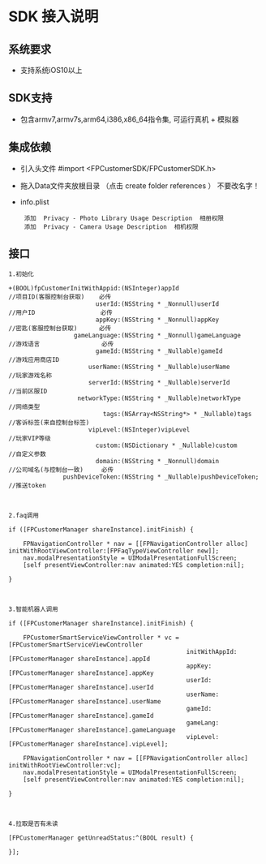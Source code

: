 
SDK 接入说明
=
系统要求
-

   *  支持系统iOS10以上

SDK支持
-
   *  包含armv7,armv7s,arm64,i386,x86_64指令集, 可运行真机 + 模拟器 

集成依赖
-

   *  引入头文件 #import <FPCustomerSDK/FPCustomerSDK.h>
   
   *  拖入Data文件夹放根目录 （点击 create folder references ） 不要改名字！
    
   *  info.plist 
   
           添加  Privacy - Photo Library Usage Description  相册权限       
           添加  Privacy - Camera Usage Description  相机权限
         
    
接口
-

    1.初始化

    +(BOOL)fpCustomerInitWithAppid:(NSInteger)appId                                        //项目ID(客服控制台获取)    必传
                            userId:(NSString * _Nonnull)userId                             //用户ID                  必传
                            appKey:(NSString * _Nonnull)appKey                             //密匙(客服控制台获取)      必传
                      gameLanguage:(NSString * _Nonnull)gameLanguage                       //游戏语言                 必传
                            gameId:(NSString * _Nullable)gameId                            //游戏应用商店ID
                          userName:(NSString * _Nullable)userName                          //玩家游戏名称
                          serverId:(NSString * _Nullable)serverId                          //当前区服ID
                       networkType:(NSString * _Nullable)networkType                       //网络类型
                              tags:(NSArray<NSString*> * _Nullable)tags                    //客诉标签(来自控制台标签)
                          vipLevel:(NSInteger)vipLevel                                     //玩家VIP等级
                            custom:(NSDictionary * _Nullable)custom                        //自定义参数
                            domain:(NSString * _Nonnull)domain                             //公司域名(与控制台一致)     必传
                   pushDeviceToken:(NSString * _Nullable)pushDeviceToken;                  //推送token
            
            
            
    2.faq调用
                                   
    if ([FPCustomerManager shareInstance].initFinish) {
    
        FPNavigationController * nav = [[FPNavigationController alloc] initWithRootViewController:[FPFaqTypeViewController new]];
        nav.modalPresentationStyle = UIModalPresentationFullScreen;
        [self presentViewController:nav animated:YES completion:nil];
        
    }
    
    
    
    3.智能机器人调用

    if ([FPCustomerManager shareInstance].initFinish) {
    
        FPCustomerSmartServiceViewController * vc = [FPCustomerSmartServiceViewController
                                                     initWithAppId:[FPCustomerManager shareInstance].appId
                                                     appKey:[FPCustomerManager shareInstance].appKey
                                                     userId:[FPCustomerManager shareInstance].userId
                                                     userName:[FPCustomerManager shareInstance].userName
                                                     gameId:[FPCustomerManager shareInstance].gameId
                                                     gameLang:[FPCustomerManager shareInstance].gameLanguage
                                                     vipLevel:[FPCustomerManager shareInstance].vipLevel];
    
        FPNavigationController * nav = [[FPNavigationController alloc] initWithRootViewController:vc];
        nav.modalPresentationStyle = UIModalPresentationFullScreen;
        [self presentViewController:nav animated:YES completion:nil];
    
    }
    
   

    4.拉取是否有未读
    
    [FPCustomerManager getUnreadStatus:^(BOOL result) {
        
    }];
